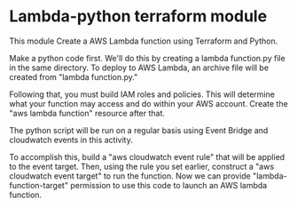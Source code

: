 # Lambda-python terraform module

This module Create a AWS Lambda function using Terraform and Python.

Make a python code first. We'll do this by creating a lambda function.py file in the same directory. To deploy to AWS Lambda, an archive file will be created from "lambda function.py."

Following that, you must build IAM roles and policies. This will determine what your function may access and do within your AWS account.
Create the "aws lambda function" resource after that.

The python script will be run on a regular basis using Event Bridge and cloudwatch events in this activity.

To accomplish this, build a "aws cloudwatch event rule" that will be applied to the event target. Then, using the rule you set earlier, construct a "aws cloudwatch event target" to run the function. Now we can provide "lambda-function-target" permission to use this code to launch an AWS lambda function.
